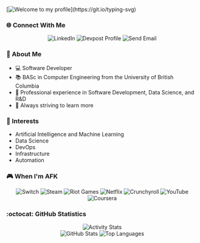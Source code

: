 <!-- Greeting generated from https://readme-typing-svg.demolab.com/demo/ -->

[![Welcome to my profile](https://readme-typing-svg.demolab.com?font=Fira+Code&weight=600&size=30&duration=4000&pause=1000&color=10B34A&random=false&width=480&lines=Fancy+meeting+you+here...;I'm+Devon%2C+good+to+see+you!)](https://git.io/typing-svg)

### :globe_with_meridians: Connect With Me

<!-- Badges for contact  -->

<!-- markdownlint-disable -->

<div align="center">
    <a href="https://www.linkedin.com/in/devon-friend101/" target="_blank" style="text-decoration:none">
      <img src="https://img.shields.io/badge/LinkedIn-0077B5?style=for-the-badge&logo=linkedin&logoColor=white" alt="LinkedIn"/>
    </a>
    <a href="https://www.devpost.com/devon-friend45" target="_blank" style="text-decoration:none">
        <img src="https://img.shields.io/badge/Devpost-Profile-blue?style=for-the-badge&logo=devpost&logoColor=white" alt="Devpost Profile">
    </a>
    <a href="mailto:devon.friend45@gmail.com" style="text-decoration:none">
      <img src="https://img.shields.io/badge/Gmail-Send%20Email-red?style=for-the-badge&logo=gmail&logoColor=white" alt="Send Email">
    </a>
</div>

<!-- markdownlint-disable -->

### :rocket: About Me

- :computer: Software Developer
- :books: BASc in Computer Engineering from the University of British Columbia
- :necktie: Professional experience in Software Development, Data Science, and R&D
- :seedling: Always striving to learn more

### :sparkling_heart: Interests

- Artificial Intelligence and Machine Learning
- Data Science
- DevOps
- Infrastructure
- Automation

### :video_game: When I'm AFK

<div align="center">
  <img src="https://img.shields.io/badge/Switch-E60012?style=for-the-badge&logo=nintendo-switch&logoColor=white" alt="Switch">
  <img src="https://img.shields.io/badge/steam-%23000000.svg?style=for-the-badge&logo=steam&logoColor=white" alt="Steam">
  <img src="https://img.shields.io/badge/riotgames-D32936.svg?style=for-the-badge&logo=riotgames&logoColor=white" alt="Riot Games">
  <img src="https://img.shields.io/badge/Netflix-E50914?style=for-the-badge&logo=netflix&logoColor=white" alt="Netflix">
  <img src="https://img.shields.io/badge/Crunchyroll-F47521?style=for-the-badge&logo=crunchyroll&logoColor=white" alt="Crunchyroll">
  <img src="https://img.shields.io/badge/YouTube-%23FF0000.svg?style=for-the-badge&logo=YouTube&logoColor=white" alt="YouTube">
  <img src="https://img.shields.io/badge/Coursera-%230056D2.svg?style=for-the-badge&logo=Coursera&logoColor=white" alt="Coursera">
</div>


### :octocat: GitHub Statistics

<!-- GitHub Statistics -->

<!-- markdownlint-disable -->

<div align="center">
  <picture>
    <source media="(prefers-color-scheme: light)" srcset="https://github-profile-summary-cards.vercel.app/api/cards/profile-details?username=DFriend01&theme=github">
    <img src="https://github-profile-summary-cards.vercel.app/api/cards/profile-details?username=DFriend01&theme=github_dark" alt="Activity Stats"/>
  </picture>
</div>

<div align="center">
  <span>
    <picture>
      <source media="(prefers-color-scheme: light)" srcset="https://github-profile-summary-cards.vercel.app/api/cards/stats?username=DFriend01&theme=github">
      <img src="https://github-profile-summary-cards.vercel.app/api/cards/stats?username=DFriend01&theme=github_dark" alt="GitHub Stats"/>
    </picture>
    <picture>
      <source media="(prefers-color-scheme: light)" srcset="https://github-profile-summary-cards.vercel.app/api/cards/repos-per-language?username=DFriend01&theme=github">
      <img src="https://github-profile-summary-cards.vercel.app/api/cards/repos-per-language?username=DFriend01&theme=github_dark" alt="Top Languages"/>
    </picture>
  </span>
</div>

<!-- markdownlint-restore -->
